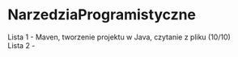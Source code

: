 # NarzedziaProgramistyczne
Lista 1 - Maven, tworzenie projektu w Java, czytanie z pliku (10/10) <br>
Lista 2 - 
